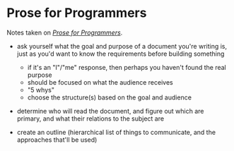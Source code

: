 # Prose for Programmers

Notes taken on [_Prose for Programmers_](https://github.com/joshuacc/prose-for-programmers).

* ask yourself what the goal and purpose of a document you're writing is, just as you'd want to know the requirements before building something
  - if it's an "I"/"me" response, then perhaps you haven't found the real purpose
  - should be focused on what the audience receives
  - "5 whys"
  - choose the structure(s) based on the goal and audience

* determine who will read the document, and figure out which are primary, and what their relations to the subject are

* create an outline (hierarchical list of things to communicate, and the approaches that'll be used)
